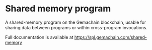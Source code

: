 # Shared memory program

A shared-memory program on the Gemachain blockchain, usable for sharing data
between programs or within cross-program invocations.

Full documentation is available at https://spl.gemachain.com/shared-memory
